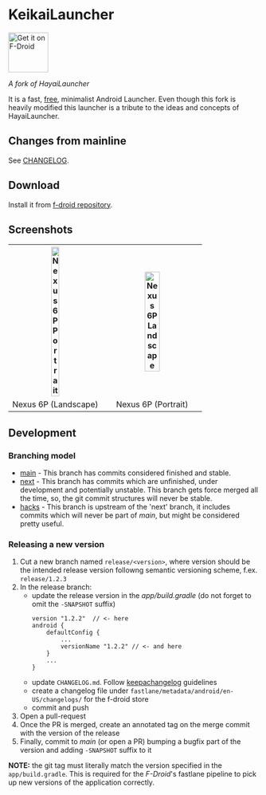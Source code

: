 # KeikaiLauncher

[<img src="https://f-droid.org/badge/get-it-on.png"
      alt="Get it on F-Droid"
      height="80">](https://f-droid.org/app/com.masterriceball.launcher)

*A fork of HayaiLauncher*

It is a fast, [free](https://en.wikipedia.org/wiki/Free_software), minimalist Android Launcher. Even though this fork is
heavily modified this launcher is a tribute to the ideas and concepts of HayaiLauncher.

## Changes from mainline

See [CHANGELOG](CHANGELOG.md).

## Download

Install it from [f-droid repository](https://f-droid.org/app/com.masterriceball.launcher).

## Screenshots

<table style="width:100%">
<tr>
<th>
<a href="https://user-images.githubusercontent.com/396546/27193525-faef906e-51b3-11e7-8a44-56f66307156e.png">
<img alt="Nexus 6P Portrait" width="30%" 
    src="https://user-images.githubusercontent.com/396546/27193525-faef906e-51b3-11e7-8a44-56f66307156e.png">
</a>
</th>
<th>

<a href="https://user-images.githubusercontent.com/396546/27193524-faec6678-51b3-11e7-9510-b84700823e42.png">
<img alt="Nexus 6P Landscape" width="40%"
    src="https://user-images.githubusercontent.com/396546/27193524-faec6678-51b3-11e7-9510-b84700823e42.png">
</a></th></tr>
<td align="center">
    Nexus 6P (Landscape)
</td><td align="center">
    Nexus 6P (Portrait)
</td>


</table>

## Development 

### Branching model

* [main](https://github.com/KeikaiLauncher/KeikaiLauncher) - This branch has commits considered finished and stable.
* [next](https://github.com/KeikaiLauncher/KeikaiLauncher/tree/next) - This branch has commits which are unfinished,
  under development and potentially unstable. This branch gets force merged all the time, so, the git commit structures
  will never be stable.
* [hacks](https://github.com/KeikaiLauncher/KeikaiLauncher/tree/hacks) - This branch is upstream of the 'next' branch,
  it includes commits which will never be part of _main_, but might be considered pretty useful.

### Releasing a new version

1. Cut a new branch named `release/<version>`, where version should be the intended release version followng semantic
   versioning scheme, f.ex. `release/1.2.3`
2. In the release branch:
   * update the release version in the _app/build.gradle_ (do not forget to omit the `-SNAPSHOT` suffix)
     ```
     version "1.2.2"  // <- here
     android {
         defaultConfig {
             ...
             versionName "1.2.2" // <- and here
         }
         ...
     }
     ```
   * update `CHANGELOG.md`. Follow [keepachangelog](https://keepachangelog.com/en/1.0.0/) guidelines
   * create a changelog file under `fastlane/metadata/android/en-US/changelogs/` for the f-droid store
   * commit and push
3. Open a pull-request
4. Once the PR is merged, create an annotated tag on the merge commit with the version of the release
5. Finally, commit to _main_ (or open a PR) bumping a bugfix part of the version and adding `-SNAPSHOT` suffix to it

**NOTE:** the git tag must literally match the version specified in the `app/build.gradle`. This is required for the
_F-Droid_'s fastlane pipeline to pick up new versions of the application correctly.

